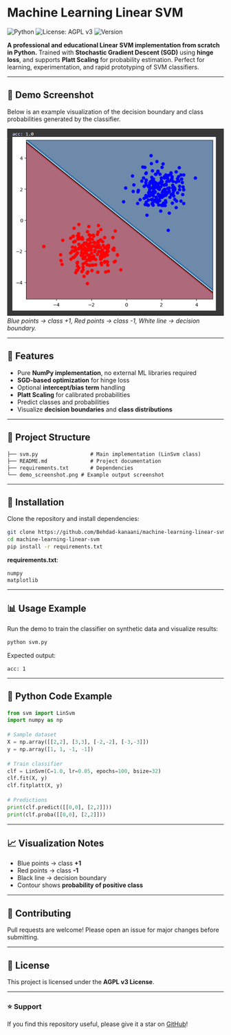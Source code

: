 # Machine Learning Linear SVM

![Python](https://img.shields.io/badge/python-3.10%2B-blue?logo=python\&logoColor=white)
![License: AGPL v3](https://img.shields.io/badge/License-AGPL%20v3-blue)
![Version](https://img.shields.io/badge/version-1.0.0-brightgreen)

**A professional and educational Linear SVM implementation from scratch in Python.** Trained with **Stochastic Gradient Descent (SGD)** using **hinge loss**, and supports **Platt Scaling** for probability estimation. Perfect for learning, experimentation, and rapid prototyping of SVM classifiers.

---

## 📸 Demo Screenshot

Below is an example visualization of the decision boundary and class probabilities generated by the classifier.

![Demo Screenshot](demo_screenshot.png)
<br>
*Blue points → class +1, Red points → class -1, White line → decision boundary.*

---

## 🚀 Features

* Pure **NumPy implementation**, no external ML libraries required
* **SGD-based optimization** for hinge loss
* Optional **intercept/bias term** handling
* **Platt Scaling** for calibrated probabilities
* Predict classes and probabilities
* Visualize **decision boundaries** and **class distributions**

---

## 📂 Project Structure

```
├── svm.py                 # Main implementation (LinSvm class)
├── README.md              # Project documentation
├── requirements.txt       # Dependencies
└── demo_screenshot.png # Example output screenshot
```

---

## 🔧 Installation

Clone the repository and install dependencies:

```bash
git clone https://github.com/Behdad-kanaani/machine-learning-linear-svm.git
cd machine-learning-linear-svm
pip install -r requirements.txt
```

**requirements.txt**:

```
numpy
matplotlib
```

---

## 📊 Usage Example

Run the demo to train the classifier on synthetic data and visualize results:

```bash
python svm.py
```

Expected output:

```
acc: 1
```

---

## 📖 Python Code Example

```python
from svm import LinSvm
import numpy as np

# Sample dataset
X = np.array([[2,2], [3,3], [-2,-2], [-3,-3]])
y = np.array([1, 1, -1, -1])

# Train classifier
clf = LinSvm(C=1.0, lr=0.05, epochs=100, bsize=32)
clf.fit(X, y)
clf.fitplatt(X, y)

# Predictions
print(clf.predict([[0,0], [2,2]]))
print(clf.proba([[0,0], [2,2]]))
```

---

## 📈 Visualization Notes

* Blue points → class **+1**
* Red points → class **-1**
* Black line → decision boundary
* Contour shows **probability of positive class**

---

## 🤝 Contributing

Pull requests are welcome! Please open an issue for major changes before submitting.

---

## 📜 License

This project is licensed under the **AGPL v3 License**.

---

### ⭐ Support

If you find this repository useful, please give it a star on [GitHub](https://github.com/Behdad-kanaani)!
